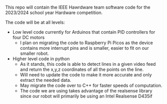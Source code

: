 This repo will contain the IEEE Hawrdware team software code for the 2023/2024 school year Hardware competition.

The code will be at all levels:
  - Low level code currently for Arduinos that contain PID controllers for four DC motors
    - I plan on migrating the code to Raspberry Pi Picos as the device contains more interrupt pins and is smaller, easier to fit on our smaller robot.
  - Higher level code in python
    - As it stands, this code is able to detect lines in a given video feed and return the x,y,z coordinates of all the points on the line.
    - Will need to update the code to make it more accurate and only extract the needed data.
    - May migrate the code over to C++ for faster speeds of computation.
    - The code we are using takes advantage of the realsense library since our robot will primarily be using an Intel Realsense D435if
